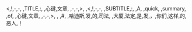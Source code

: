 <,!,-,-, ,TITLE,:, ,心键,文章, ,-,-,>,
,<,!,-,-, ,SUBTITLE,:, ,A, ,quick, ,summary, ,of, ,心键,文章, ,-,-,>,
,
,#, ,哈迪斯,发,的,司法,
,大厦,法定,是,发,，,你们,这样,的,恶人,！